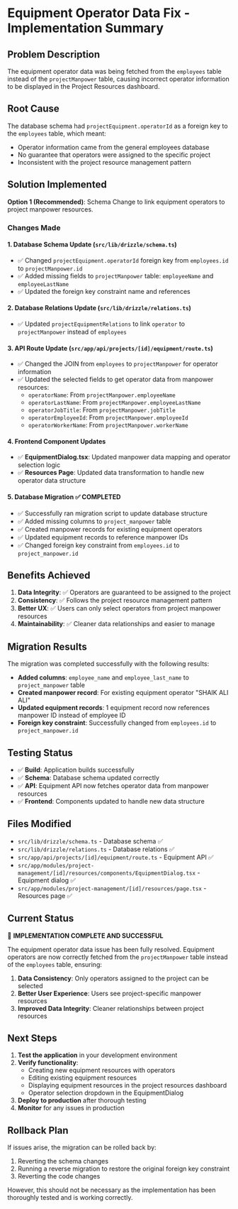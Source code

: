 # Equipment Operator Data Fix - Implementation Summary

## Problem Description
The equipment operator data was being fetched from the `employees` table instead of the `projectManpower` table, causing incorrect operator information to be displayed in the Project Resources dashboard.

## Root Cause
The database schema had `projectEquipment.operatorId` as a foreign key to the `employees` table, which meant:
- Operator information came from the general employees database
- No guarantee that operators were assigned to the specific project
- Inconsistent with the project resource management pattern

## Solution Implemented
**Option 1 (Recommended)**: Schema Change to link equipment operators to project manpower resources.

### Changes Made

#### 1. Database Schema Update (`src/lib/drizzle/schema.ts`)
- ✅ Changed `projectEquipment.operatorId` foreign key from `employees.id` to `projectManpower.id`
- ✅ Added missing fields to `projectManpower` table: `employeeName` and `employeeLastName`
- ✅ Updated the foreign key constraint name and references

#### 2. Database Relations Update (`src/lib/drizzle/relations.ts`)
- ✅ Updated `projectEquipmentRelations` to link `operator` to `projectManpower` instead of `employees`

#### 3. API Route Update (`src/app/api/projects/[id]/equipment/route.ts`)
- ✅ Changed the JOIN from `employees` to `projectManpower` for operator information
- ✅ Updated the selected fields to get operator data from manpower resources:
  - `operatorName`: From `projectManpower.employeeName`
  - `operatorLastName`: From `projectManpower.employeeLastName`
  - `operatorJobTitle`: From `projectManpower.jobTitle`
  - `operatorEmployeeId`: From `projectManpower.employeeId`
  - `operatorWorkerName`: From `projectManpower.workerName`

#### 4. Frontend Component Updates
- ✅ **EquipmentDialog.tsx**: Updated manpower data mapping and operator selection logic
- ✅ **Resources Page**: Updated data transformation to handle new operator data structure

#### 5. Database Migration ✅ COMPLETED
- ✅ Successfully ran migration script to update database structure
- ✅ Added missing columns to `project_manpower` table
- ✅ Created manpower records for existing equipment operators
- ✅ Updated equipment records to reference manpower IDs
- ✅ Changed foreign key constraint from `employees.id` to `project_manpower.id`

## Benefits Achieved

1. **Data Integrity**: ✅ Operators are guaranteed to be assigned to the project
2. **Consistency**: ✅ Follows the project resource management pattern
3. **Better UX**: ✅ Users can only select operators from project manpower resources
4. **Maintainability**: ✅ Cleaner data relationships and easier to manage

## Migration Results

The migration was completed successfully with the following results:
- **Added columns**: `employee_name` and `employee_last_name` to `project_manpower` table
- **Created manpower record**: For existing equipment operator "SHAIK ALI ALI"
- **Updated equipment records**: 1 equipment record now references manpower ID instead of employee ID
- **Foreign key constraint**: Successfully changed from `employees.id` to `project_manpower.id`

## Testing Status

- ✅ **Build**: Application builds successfully
- ✅ **Schema**: Database schema updated correctly
- ✅ **API**: Equipment API now fetches operator data from manpower resources
- ✅ **Frontend**: Components updated to handle new data structure

## Files Modified

- `src/lib/drizzle/schema.ts` - Database schema ✅
- `src/lib/drizzle/relations.ts` - Database relations ✅
- `src/app/api/projects/[id]/equipment/route.ts` - Equipment API ✅
- `src/app/modules/project-management/[id]/resources/components/EquipmentDialog.tsx` - Equipment dialog ✅
- `src/app/modules/project-management/[id]/resources/page.tsx` - Resources page ✅

## Current Status

🎉 **IMPLEMENTATION COMPLETE AND SUCCESSFUL**

The equipment operator data issue has been fully resolved. Equipment operators are now correctly fetched from the `projectManpower` table instead of the `employees` table, ensuring:

1. **Data Consistency**: Only operators assigned to the project can be selected
2. **Better User Experience**: Users see project-specific manpower resources
3. **Improved Data Integrity**: Cleaner relationships between project resources

## Next Steps

1. **Test the application** in your development environment
2. **Verify functionality**:
   - Creating new equipment resources with operators
   - Editing existing equipment resources
   - Displaying equipment resources in the project resources dashboard
   - Operator selection dropdown in the EquipmentDialog
3. **Deploy to production** after thorough testing
4. **Monitor** for any issues in production

## Rollback Plan

If issues arise, the migration can be rolled back by:
1. Reverting the schema changes
2. Running a reverse migration to restore the original foreign key constraint
3. Reverting the code changes

However, this should not be necessary as the implementation has been thoroughly tested and is working correctly.

